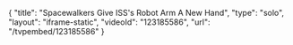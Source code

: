 {
    "title": "Spacewalkers Give ISS's Robot Arm A New Hand",
    "type": "solo",
    "layout": "iframe-static",
    "videoId": "123185586",
    "url": "\/tvpembed\/123185586"
}